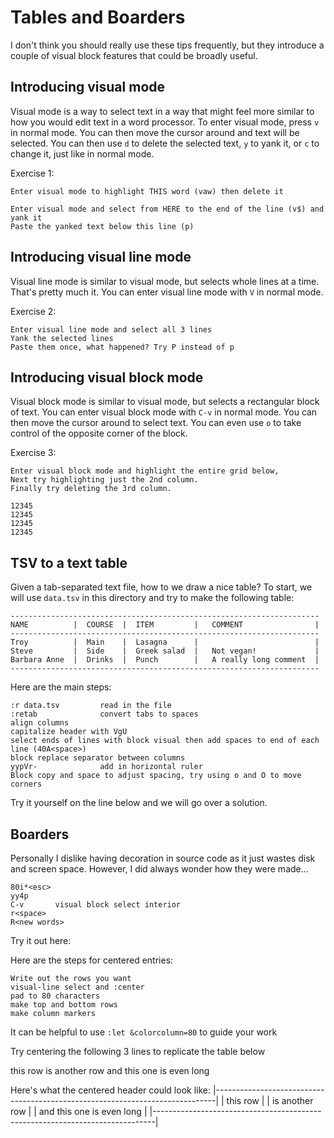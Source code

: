 # Tables and Boarders

I don't think you should really use these tips frequently, but they introduce
a couple of visual block features that could be broadly useful.

## Introducing visual mode

Visual mode is a way to select text in a way that might feel more similar
to how you would edit text in a word processor.  To enter visual mode, press
`v` in normal mode.  You can then move the cursor around and text will be
selected. You can then use `d` to delete the selected text, `y` to yank it,
or `c` to change it, just like in normal mode. 

Exercise 1:

    Enter visual mode to highlight THIS word (vaw) then delete it

    Enter visual mode and select from HERE to the end of the line (v$) and yank it
    Paste the yanked text below this line (p)

## Introducing visual line mode

Visual line mode is similar to visual mode, but selects whole lines at a time. That's pretty much it. You can enter visual line mode with `V` in normal mode.

Exercise 2:

    Enter visual line mode and select all 3 lines
    Yank the selected lines
    Paste them once, what happened? Try P instead of p

## Introducing visual block mode

Visual block mode is similar to visual mode, but selects a rectangular block of text. You can enter visual block mode with `C-v` in normal mode. You can then move the cursor around to select text. You can even use `o` to take control of the opposite corner of the block.

Exercise 3:

    Enter visual block mode and highlight the entire grid below,
    Next try highlighting just the 2nd column.
    Finally try deleting the 3rd column.

    12345
    12345
    12345
    12345

## TSV to a text table
Given a tab-separated text file, how to we draw a nice table?  To start, we will
use `data.tsv` in this directory and try to make the following table:
```
---------------------------------------------------------------------
NAME          |  COURSE  |  ITEM         |   COMMENT                |
---------------------------------------------------------------------
Troy          |  Main    |  Lasagna      |                          |
Steve         |  Side    |  Greek salad  |   Not vegan!             |
Barbara Anne  |  Drinks  |  Punch        |   A really long comment  |
---------------------------------------------------------------------
```
Here are the main steps:
```
:r data.tsv         read in the file
:retab              convert tabs to spaces
align columns
capitalize header with VgU
select ends of lines with block visual then add spaces to end of each line (40A<space>)
block replace separator between columns
yypVr-              add in horizontal ruler
Block copy and space to adjust spacing, try using o and O to move corners
```
Try it yourself on the line below and we will go over a solution.



## Boarders
Personally I dislike having decoration in source code as it just wastes disk
and screen space.  However, I did always wonder how they were made...

```
80i*<esc>
yy4p
C-v       visual block select interior
r<space>
R<new words>
```

Try it out here:


Here are the steps for centered entries:
```
Write out the rows you want
visual-line select and :center
pad to 80 characters 
make top and bottom rows
make column markers
```

It can be helpful to use `:let &colorcolumn=80` to guide your work

Try centering the following 3 lines to replicate the table below

this row
is another row
and this one is even long


Here's what the centered header could look like:
|------------------------------------------------------------------------------|
|                                   this row                                   |
|                                is another row                                |
|                          and this one is even long                           |
|------------------------------------------------------------------------------|
